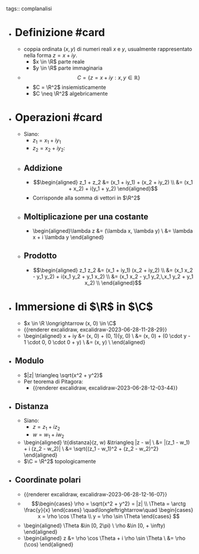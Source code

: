 tags:: complanalisi

- # Definizione #card
	- coppia ordinata $(x, y)$ di numeri reali $x$ e $y$, usualmente rappresentato nella forma $z = x + iy$.
		- $x \in \R$ parte reale
		- $y \in \R$ parte immaginaria
	- $$C = \{z = x + iy : x, y \in \mathbb{R}\}$$
		- $C = \R^2$ insiemisticamente
		- $C \neq \R^2$ algebricamente
- # Operazioni #card
	- Siano:
		- $z_1 = x_1 + iy_1$
		- $z_2 = x_2 + iy_2$:
	- ## Addizione
		- $$\begin{aligned}
		  z_1 + z_2 &= (x_1 + iy_1) + (x_2 + iy_2) \\
		  &= (x_1 + x_2) + i(y_1 + y_2)
		  \end{aligned}$$
		- Corrisponde alla somma di vettori in $\R^2$
	- ## Moltiplicazione per una costante
		- \begin{aligned}\lambda z &= (\lambda x, \lambda y) \\
		  &= \lambda x + i \lambda y
		  \end{aligned}
	- ## Prodotto
		- $$\begin{aligned}
		  z_1 z_2 &= (x_1 + iy_1) (x_2 + iy_2) \\
		  &= (x_1 x_2 - y_1 y_2) + i(x_1 y_2 + y_1 x_2) \\
		  &= (x_1 x_2 - y_1 y_2,\,x_1 y_2 + y_1 x_2) \\
		  \end{aligned}$$
- # Immersione di $\R$ in $\C$
	- $x \in \R \longrightarrow (x, 0) \in \C$
	- {{renderer excalidraw, excalidraw-2023-06-28-11-28-29}}
	- \begin{aligned}
	  x + iy &= (x, 0) + (0, 1)(y, 0) \\
	  &= (x, 0) + (0 \cdot y - 1 \cdot 0, 0 \cdot 0 + y) \\
	  &= (x, y) \\
	  \end{aligned}
- ## Modulo
	- $|z| \triangleq \sqrt{x^2 + y^2}$
	- Per teorema di Pitagora:
		- {{renderer excalidraw, excalidraw-2023-06-28-12-03-44}}
- ## Distanza
	- Siano:
		- $z = z_1 + iz_2$
		- $w = w_1 + iw_2$
	- \begin{aligned}
	  \t{distanza}(z, w) &\triangleq |z - w| \\
	  &= |(z_1 - w_1) + i (z_2 - w_2)| \\
	  &= \sqrt{(z_1 - w_1)^2 + (z_2 - w_2)^2}
	  \end{aligned}
	- $\C = \R^2$ topologicamente
- ## Coordinate polari
	- {{renderer excalidraw, excalidraw-2023-06-28-12-16-07}}
	- $$\begin{cases}
	  \rho = \sqrt{x^2 + y^2} = |z| \\
	  \Theta = \arctg \frac{y}{x}
	  \end{cases}
	  \quad\longleftrightarrow\quad
	  \begin{cases}
	  x = \rho \cos \Theta \\
	  y = \rho \sin \Theta
	  \end{cases}
	  $$
	- \begin{aligned}
	  \Theta &\in [0, 2\pi) \\
	  \rho &\in [0, + \infty)
	  \end{aligned}
	- \begin{aligned}
	  z &= \rho \cos \Theta + i \rho \sin \Theta \\
	  &= \rho (\cos)
	  \end{aligned}